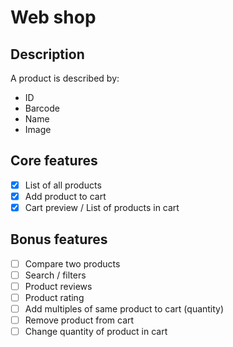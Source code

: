 # Web shop

## Description

A product is described by:

- ID
- Barcode
- Name
- Image

## Core features

- [x] List of all products
- [x] Add product to cart
- [x] Cart preview / List of products in cart

## Bonus features

- [ ] Compare two products
- [ ] Search / filters
- [ ] Product reviews
- [ ] Product rating
- [ ] Add multiples of same product to cart (quantity)
- [ ] Remove product from cart
- [ ] Change quantity of product in cart
